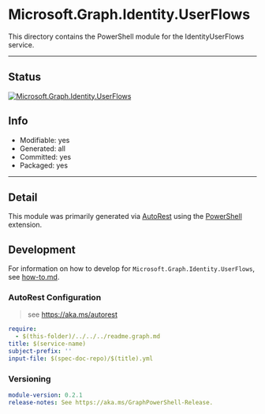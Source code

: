 <!-- region Generated -->
# Microsoft.Graph.Identity.UserFlows
This directory contains the PowerShell module for the IdentityUserFlows service.

---
## Status
[![Microsoft.Graph.Identity.UserFlows](https://img.shields.io/powershellgallery/v/Microsoft.Graph.Identity.UserFlows.svg?style=flat-square&label=Microsoft.Graph.Identity.UserFlows "Microsoft.Graph.Identity.UserFlows")](https://www.powershellgallery.com/packages/Microsoft.Graph.Identity.UserFlows/)

## Info
- Modifiable: yes
- Generated: all
- Committed: yes
- Packaged: yes

---
## Detail
This module was primarily generated via [AutoRest](https://github.com/Azure/autorest) using the [PowerShell](https://github.com/Azure/autorest.powershell) extension.

## Development
For information on how to develop for `Microsoft.Graph.Identity.UserFlows`, see [how-to.md](how-to.md).
<!-- endregion -->

### AutoRest Configuration

> see https://aka.ms/autorest

``` yaml
require:
  - $(this-folder)/../../../readme.graph.md
title: $(service-name)
subject-prefix: ''
input-file: $(spec-doc-repo)/$(title).yml
```
### Versioning

``` yaml
module-version: 0.2.1
release-notes: See https://aka.ms/GraphPowerShell-Release.
```
